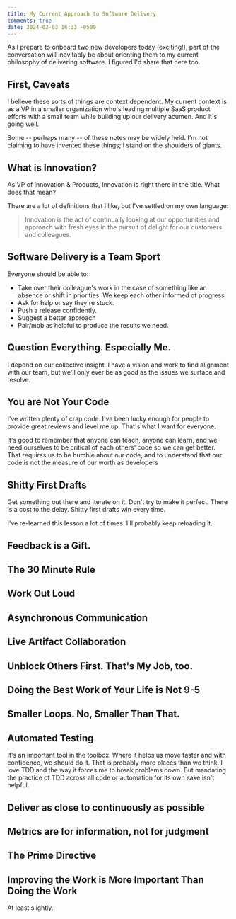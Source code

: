 ```yaml
---
title: My Current Approach to Software Delivery
comments: true
date: 2024-02-03 16:33 -0500
---
```

As I prepare to onboard two new developers today (exciting!), part of the conversation will inevitably be about orienting them to my current philosophy of delivering software. I figured I'd share that here too.

## First, Caveats

I believe these sorts of things are context dependent. My current context is as a VP in a smaller organization who's leading multiple SaaS product efforts with a small team while building up our delivery acumen. And it's going well.

Some -- perhaps many -- of these notes may be widely held. I'm not claiming to have invented these things; I stand on the shoulders of giants.

## What is Innovation?

As VP of Innovation & Products, Innovation is right there in the title. What does that mean?

There are a lot of definitions that I like, but I've settled on my own language:

> Innovation is the act of continually looking at our opportunities and approach with fresh eyes in the pursuit of delight for our customers and colleagues.

## Software Delivery is a Team Sport 

Everyone should be able to:

* Take over their colleague's work in the case of something like an absence or shift in priorities. We keep each other informed of progress
* Ask for help or say they're stuck.
* Push a release confidently.
* Suggest a better approach
* Pair/mob as helpful to produce the results we need.

## Question Everything. Especially Me.

I depend on our collective insight. I have a vision and work to find alignment with our team, but we'll only ever be as good as the issues we surface and resolve.

## You are Not Your Code

I've written plenty of crap code. I've been lucky enough for people to provide great reviews and level me up. That's what I want for everyone.

It's good to remember that anyone can teach, anyone can learn, and we need ourselves to be critical of each others' code so we can get better. That requires us to he humble about our code, and to understand that our code is not the measure of our worth as developers

## Shitty First Drafts

Get something out there and iterate on it. Don't try to make it perfect. There is a cost to the delay. Shitty first drafts win every time.

I've re-learned this lesson a lot of times. I'll probably keep reloading it.

## Feedback is a Gift.

## The 30 Minute Rule

## Work Out Loud

## Asynchronous Communication

## Live Artifact Collaboration

## Unblock Others First. That's My Job, too.

## Doing the Best Work of Your Life is Not 9-5

## Smaller Loops. No, Smaller Than That.

## Automated Testing

It's an important tool in the toolbox. Where it helps us move faster and with confidence, we should do it. That is probably more places than we think. I love TDD and the way it forces me to break problems down. But mandating the practice of TDD across all code or automation for its own sake isn't helpful.

## Deliver as close to continuously as possible 

## Metrics are for information, not for judgment

## The Prime Directive

## Improving the Work is More Important Than Doing the Work

At least slightly.
